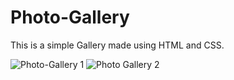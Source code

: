 # Photo-Gallery
This is a simple Gallery made using HTML and CSS.

![Photo-Gallery 1](https://user-images.githubusercontent.com/70819946/123296190-10b14200-d534-11eb-8b29-1c2efad5b85d.png)
![Photo Gallery 2](https://user-images.githubusercontent.com/70819946/123296262-1eff5e00-d534-11eb-947b-e883a3131f48.png)
